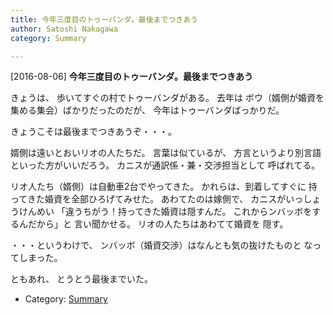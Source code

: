 ```yaml
---
title: 今年三度目のトゥーバンダ。最後までつきあう
author: Satoshi Nakagawa
category: Summary

---
```


[2016-08-06] **今年三度目のトゥーバンダ。最後までつきあう** 

 きょうは、
歩いてすぐの村でトゥーバンダがある。
去年は
ボウ（婿側が婚資を集める集会）ばかりだったのだが、
今年はトゥーバンダばっかりだ。

 きょうこそは最後までつきあうぞ・・・。

 婿側は遠いとおいリオの人たちだ。
言葉は似ているが、
方言というより別言語といった方がいいだろう。
カニスが通訳係・兼・交渉担当として
呼ばれてる。

 リオ人たち（婿側）は自動車2台でやってきた。
かれらは、到着してすぐに
持ってきた婚資を全部ひろげてみせた。
あわてたのは嫁側で、
カニスがいっしょうけんめい
「違うちがう！持ってきた婚資は隠すんだ。
これからンバッボをするんだから」と
言い聞かせる。
リオの人たちはあわてて婚資を
隠す。

 ・・・というわけで、
ンバッボ（婚資交渉）はなんとも気の抜けたものと
なってしまった。

 ともあれ、
とうとう最後までいた。

- Category: [Summary](https://merapano.github.io/categories.html#Summary)

